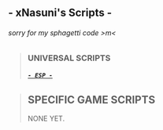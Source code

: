 ## - xNasuni's Scripts -
###### sorry for my sphagetti code >m<
>### UNIVERSAL SCRIPTS
>##### [`- ESP -`](https://github.com/xNasuni/scripts/blob/main/scripts/universal/line_esp.lua) 

>## SPECIFIC GAME SCRIPTS
> NONE YET.
